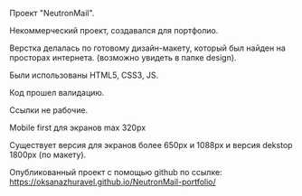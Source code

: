 Проект "NeutronMail".

Некоммерческий проект, создавался для портфолио.

Верстка делалась по готовому дизайн-макету, который был найден на просторах интернета. (возможно увидеть в папке design).

Были использованы HTML5, CSS3, JS.

Код прошел валидацию.

Ссылки не рабочие.

Mobile first для экранов max 320px

Существует версия для экранов более 650px и 1088px и
версия dekstop 1800px (по макету).

Опубликованный проект с помощью github по ссылке: https://oksanazhuravel.github.io/NeutronMail-portfolio/
